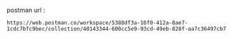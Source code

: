 postman url :

    https://web.postman.co/workspace/5388df3a-16f0-412a-8ae7-1cdc7bfc9bec/collection/40143344-600cc5e9-93cd-49eb-828f-aa7c36497cb7

